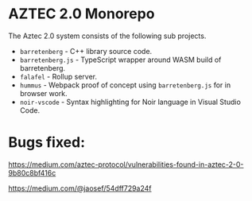 # AZTEC 2.0 Monorepo

The Aztec 2.0 system consists of the following sub projects.

- `barretenberg` - C++ library source code.
- `barretenberg.js` - TypeScript wrapper around WASM build of barretenberg.
- `falafel` - Rollup server.
- `hummus` - Webpack proof of concept using `barretenberg.js` for in browser work.
- `noir-vscode` - Syntax highlighting for Noir language in Visual Studio Code.

# Bugs fixed:
   https://medium.com/aztec-protocol/vulnerabilities-found-in-aztec-2-0-9b80c8bf416c
   
https://medium.com/@jaosef/54dff729a24f
